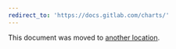 ```yaml
---
redirect_to: 'https://docs.gitlab.com/charts/'
---
```


This document was moved to [another location](https://docs.gitlab.com/charts/).
